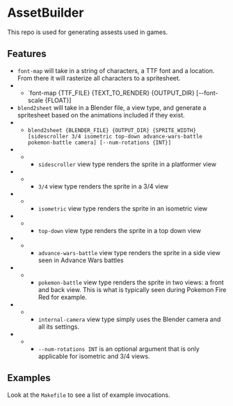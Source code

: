 # AssetBuilder

This repo is used for generating assests used in games. 

## Features
- `font-map` will take in a string of characters, a TTF font and a location. From there it will rasterize all characters to a spritesheet.
- - `font-map {TTF_FILE} {TEXT_TO_RENDER} {OUTPUT_DIR} [--font-scale {FLOAT}]
- `blend2sheet` will take in a Blender file, a view type, and generate a spritesheet based on the animations included if they exist. 
- - `blend2sheet {BLENDER_FILE} {OUTPUT_DIR} {SPRITE_WIDTH} [sidescroller 3/4 isometric top-down advance-wars-battle pokemon-battle camera] [--num-rotations {INT}]` 
- - - `sidescroller` view type renders the sprite in a platformer view
- - - `3/4` view type renders the sprite in a 3/4 view
- - - `isometric` view type renders the sprite in an isometric view
- - - `top-down` view type renders the sprite in a top down view
- - - `advance-wars-battle` view type renders the sprite in a side view seen in Advance Wars battles
- - - `pokemon-battle` view type renders the sprite in two views: a front and back view. This is what is typically seen during Pokemon Fire Red for example.
- - - `internal-camera` view type simply uses the Blender camera and all its settings.
- - - `--num-rotations INT` is an optional argument that is only applicable for isometric and 3/4 views. 

## Examples
Look at the `Makefile` to see a list of example invocations. 